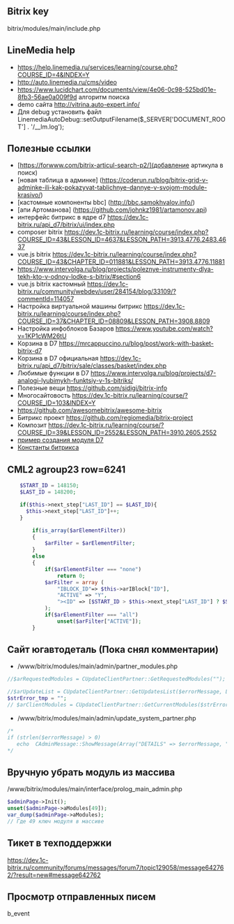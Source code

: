 ## Bitrix key
 bitrix/modules/main/include.php 
 ## LineMedia help
 * https://help.linemedia.ru/services/learning/course.php?COURSE_ID=4&INDEX=Y
 * http://auto.linemedia.ru/cms/video
 * https://www.lucidchart.com/documents/view/4e06-0c98-525bd01e-8fb3-56ae0a009f9d алгоритм поиска
 * demo сайта http://vitrina.auto-expert.info/
 * Для debug установить файл LinemediaAutoDebug::setOutputFilename($_SERVER['DOCUMENT_ROOT'] . '/__lm.log'); 
 ## Полезные ссылки 
 * [https://forwww.com/bitrix-articul-search-p2/](добавление артикула в поиск)
 * [новая таблица в админке] (https://coderun.ru/blog/bitrix-grid-v-adminke-ili-kak-pokazyvat-tablichnye-dannye-v-svojom-module-krasivo/)
 * [кастомные компоненты bbc] (http://bbc.samokhvalov.info/)
 * [апи Артоманова] (https://github.com/johnkz1981/artamonov.api)
 * интерфейс битрикс в ядре d7 https://dev.1c-bitrix.ru/api_d7/bitrix/ui/index.php
 * composer bitrix https://dev.1c-bitrix.ru/learning/course/index.php?COURSE_ID=43&LESSON_ID=4637&LESSON_PATH=3913.4776.2483.4637
 * vue.js bitrix https://dev.1c-bitrix.ru/learning/course/index.php?COURSE_ID=43&CHAPTER_ID=011881&LESSON_PATH=3913.4776.11881
 * https://www.intervolga.ru/blog/projects/poleznye-instrumenty-dlya-tekh-kto-v-odnoy-lodke-s-bitrix/#section6
 * vue.js bitrix кастомный https://dev.1c-bitrix.ru/community/webdev/user/284154/blog/33109/?commentId=114057
 * Настройка виртуальной машины битрикс https://dev.1c-bitrix.ru/learning/course/index.php?COURSE_ID=37&CHAPTER_ID=08809&LESSON_PATH=3908.8809
 * Настройка инфоблоков Базаров https://www.youtube.com/watch?v=1KP1cWM26tU
 * Корзина в D7 https://mrcappuccino.ru/blog/post/work-with-basket-bitrix-d7
 * Корзина в D7 официальная https://dev.1c-bitrix.ru/api_d7/bitrix/sale/classes/basket/index.php
 * Любимые функции в D7 https://www.intervolga.ru/blog/projects/d7-analogi-lyubimykh-funktsiy-v-1s-bitriks/
 * Полезные вещи https://github.com/sidigi/bitrix-info
 * Многосайтовость https://dev.1c-bitrix.ru/learning/course/?COURSE_ID=103&INDEX=Y
 * https://github.com/awesomebitrix/awesome-bitrix
 * Битрикс проект https://github.com/regiomedia/bitrix-project
 * Композит https://dev.1c-bitrix.ru/learning/course/?COURSE_ID=39&LESSON_ID=2552&LESSON_PATH=3910.2605.2552
 * [пример создания модуля D7](https://brainkit.ru/%D0%B1%D0%BB%D0%BE%D0%B3/1%D1%81%D0%B1%D0%B8%D1%82%D1%80%D0%B8%D0%BA%D1%81-%D0%BF%D1%80%D0%B8%D0%BC%D0%B5%D1%80-%D1%81%D0%BE%D0%B7%D0%B4%D0%B0%D0%BD%D0%B8%D1%8F-%D0%BC%D0%BE%D0%B4%D1%83%D0%BB%D1%8F-d7)
 * [Константы битрикса](https://dev.1c-bitrix.ru/api_help/main/general/constants.php)
 ## CML2 agroup23 row=6241
```php
    $START_ID = 148150;
    $LAST_ID = 148200;

    if($this->next_step["LAST_ID"] == $LAST_ID){
      $this->next_step["LAST_ID"]++;
    }

		if(is_array($arElementFilter))
		{
			$arFilter = $arElementFilter;
		}
		else
		{
			if($arElementFilter === "none")
				return 0;
			$arFilter = array (
				"IBLOCK_ID"=> $this->arIBlock["ID"],
				"ACTIVE" => "Y",
				"><ID" => [$START_ID > $this->next_step["LAST_ID"] ? $START_ID: $this->next_step["LAST_ID"], $LAST_ID],
			);
			if($arElementFilter === "all")
				unset($arFilter["ACTIVE"]);
		}
``` 
 ## Сайт югавтодеталь (Пока снял комментарии)
 * /www/bitrix/modules/main/admin/partner_modules.php
 ```php
 //$arRequestedModules = CUpdateClientPartner::GetRequestedModules("");
 
 //$arUpdateList = CUpdateClientPartner::GetUpdatesList($errorMessage, LANG, $stableVersionsOnly, $arRequestedModules, Array("fullmoduleinfo" => "Y"));
 $strError_tmp = "";
 // $arClientModules = CUpdateClientPartner::GetCurrentModules($strError_tmp);
 ```
 * /www/bitrix/modules/main/admin/update_system_partner.php
 ```php
 /*
 if (strlen($errorMessage) > 0)
 	echo  CAdminMessage::ShowMessage(Array("DETAILS" => $errorMessage, "TYPE" => "ERROR", "MESSAGE" => GetMessage("SUP_ERROR"), "HTML" => true));
 */
 ```
 ## Вручную убрать модуль из массива
 /www/bitrix/modules/main/interface/prolog_main_admin.php
 
 ```php
 $adminPage->Init();
 unset($adminPage->aModules[49]);
 var_dump($adminPage->aModules);
 // Где 49 ключ модуля в массиве
 ```
## Тикет в техподдержки
https://dev.1c-bitrix.ru/community/forums/messages/forum7/topic129058/message642762/?result=new#message642762
## Просмотр отправленных писем
b_event
